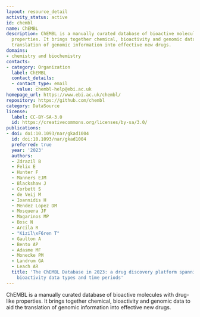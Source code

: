 ```yaml
---
layout: resource_detail
activity_status: active
id: chembl
name: ChEMBL
description: ChEMBL is a manually curated database of bioactive molecules with drug-like
  properties. It brings together chemical, bioactivity and genomic data to aid the
  translation of genomic information into effective new drugs.
domains:
- chemistry and biochemistry
contacts:
- category: Organization
  label: ChEMBL
  contact_details:
  - contact_type: email
    value: chembl-help@ebi.ac.uk
homepage_url: https://www.ebi.ac.uk/chembl/
repository: https://github.com/chembl
category: DataSource
license:
  label: CC-BY-SA-3.0
  id: https://creativecommons.org/licenses/by-sa/3.0/
publications:
- doi: doi:10.1093/nar/gkad1004
  id: doi:10.1093/nar/gkad1004
  preferred: true
  year: '2023'
  authors:
  - Zdrazil B
  - Felix E
  - Hunter F
  - Manners EJM
  - Blackshaw J
  - Corbett S
  - de Veij M
  - Ioannidis H
  - Mendez Lopez DM
  - Mosquera JF
  - Magarinos MP
  - Bosc N
  - Arcila R
  - "Kizil\xF6ren T"
  - Gaulton A
  - Bento AP
  - Adasme MF
  - Monecke PM
  - Landrum GA
  - Leach AR
  title: 'The ChEMBL Database in 2023: a drug discovery platform spanning multiple
    bioactivity data types and time periods'
---
```


ChEMBL is a manually curated database of bioactive molecules with drug-like properties. It brings together chemical, bioactivity and genomic data to aid the translation of genomic information into effective new drugs.
